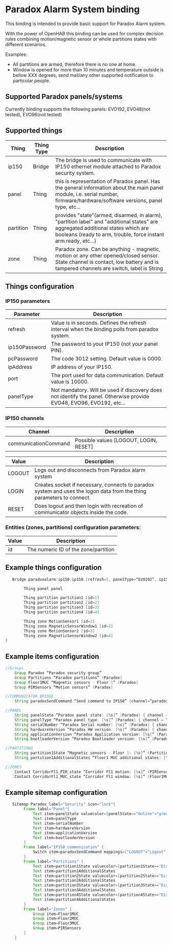 # Paradox Alarm System binding

This binding is intended to provide basic support for Paradox Alarm system.

With the power of OpenHAB this binding can be used for complex decision rules combining motion/magnetic sensor or whole partitions states with different scenarios.


Examples: 

* All partitions are armed, therefore there is no one at home. 
* Window is opened for more than 10 minutes and temperature outside is bellow XXX degrees, send mail/any other supported notification to particular people.

## Supported Paradox panels/systems

Currently binding supports the following panels: EVO192, EVO48(not tested), EVO96(not tested)

## Supported things

| Thing      | Thing Type | Description                                                    |
|------------|------------|----------------------------------------------------------------|
| ip150      | Bridge     | The bridge is used to communicate with IP150 ethernet module attached to Paradox security system.|
| panel      | Thing      | this is representation of Paradox panel. Has the general information about the main panel module, i.e. serial number, firmware/hardware/software versions, panel type, etc...|
| partition  | Thing      | provides "state"(armed, disarmed, in alarm), "partition label" and "additional states" are aggregated additional states which are booleans (ready to arm, trouble, force instant arm ready, etc...)|
| zone       | Thing      | Paradox zone. Can be anything - magnetic, motion or any other opened/closed sensor. State channel is contact, low battery and is tampered channels are switch, label is String |

## Things configuration

### IP150 parameters

| Parameter     | Description                            |
|---------------|----------------------------------------|
| refresh       | Value is in seconds. Defines the refresh interval when the binding polls from paradox system.|
| ip150Password | The password to your IP150 (not your panel PIN).|
| pcPassword    | The code 3012 setting. Default value is 0000.|
| ipAddress     | IP address of your IP150.|
| port          | The port used for data communication. Default value is 10000.|
| panelType     | Not mandatory. Will be used if discovery does not identify the panel. Otherwise provide EVO48, EVO96, EVO192, etc...|

### IP150 channels

| Channel             | Description                                    |
|---------------------|------------------------------------------------|
|communicationCommand | Possible values [LOGOUT, LOGIN, RESET]         |

| Value  | Description                                                                        |
|--------|------------------------------------------------------------------------------------|
| LOGOUT | Logs out and disconnects from Paradox alarm system                                 |
| LOGIN  | Creates socket if necessary, connects to paradox system and uses the logon data from the thing parameters to connect.|
| RESET  | Does logout and then login with recreation of communicator objects inside the code.| 

### Entities (zones, partitions) configuration parameters:

| Value  | Description                                                                        |
|--------|------------------------------------------------------------------------------------|
| id     | The numeric ID of the zone/partition                                               |

## Example things configuration

```java
   Bridge paradoxalarm:ip150:ip150 [refresh=5, panelType=“EVO192”, ip150Password=“asdfasdf”, pcPassword=“1234”, ipAddress=XXX.XXX.XXX.XXX”, port=10000 ] {

        Thing panel panel

        Thing partition partition1 [id=1]
        Thing partition partition2 [id=2]
        Thing partition partition3 [id=3]
        Thing partition partition4 [id=4]

        Thing zone MotionSensor1 [id=1]
        Thing zone MagneticSensorWindow1 [id=2]
        Thing zone MotionSensor2 [id=3]
        Thing zone MagneticSensorWindow2 [id=4]
}
```

## Example items configuration

```java
//Groups
    Group Paradox “Paradox security group”
    Group Partitions “Paradox partitions” (Paradox)
    Group Floor1MUC “Magnetic sensors - Floor 1” (Paradox)
    Group PIRSensors “Motion sensors” (Paradox)

//COMMUNICATOR BRIDGE
    String paradoxSendCommand “Send command to IP150” {channel=“paradoxalarm:ip150:ip150:communicationCommand”}

//PANEL
    String panelState “Paradox panel state: [%s]” (Paradox) { channel = “paradoxalarm:panel:ip150:panel:state” }
    String panelType “Paradox panel type: [%s]” (Paradox) { channel = “paradoxalarm:panel:ip150:panel:panelType” }
    String serialNumber “Paradox Serial number: [%s]” (Paradox) { channel = “paradoxalarm:panel:ip150:panel:serialNumber” }
    String hardwareVersion “Paradox HW version: [%s]” (Paradox) { channel = “paradoxalarm:panel:ip150:panel:hardwareVersion” }
    String applicationVersion “Paradox Application version: [%s]” (Paradox) { channel = “paradoxalarm:panel:ip150:panel:applicationVersion” }
    String bootloaderVersion “Paradox Bootloader version: [%s]” (Paradox) { channel = “paradoxalarm:panel:ip150:panel:bootloaderVersion” }

//PARTITIONS
    String partition1State “Magnetic sensors - Floor 1: [%s]” (Partitions) { channel = “paradoxalarm:partition:ip150:partition1:state” }
    String partition1AdditionalStates “Floor1 MUC additional states: [%s]” (Partitions) { channel = “paradoxalarm:partition:ip150:partition1:additionalStates” }

//ZONES
    Contact CorridorFl1_PIR_state “Corridor Fl1 motion: [%s]” (PIRSensors) { channel = “paradoxalarm:zone:ip150:MotionSensor1:isOpened” }
    Contact CorridorFl1_MUC_state “Corridor Fl1 window: [%s]” (Floor1MUC) { channel = “paradoxalarm:zone:ip150:MagneticSensorWindow1:isOpened” }
```

## Example sitemap configuration

```java
   Sitemap Paradox label="Security" icon="lock"{
        Frame label="Panel"{
            Text item=panelState valuecolor=[panelState=="Online"="green", panelState=="Offline"="red"]
            Text item=panelType
            Text item=serialNumber
            Text item=hardwareVersion
            Text item=applicationVersion
            Text item=bootloaderVersion
        }
        Frame label="IP150 communication" {
            Switch item=paradoxSendCommand mappings=["LOGOUT"="Logout", "LOGIN"="Login", "RESET"="Reset"]
        }
        Frame label="Partitions" {
            Text item=partition1State valuecolor=[partition1State=="Disarmed"="green", partition1State=="Armed"="red"]
            Text item=partition1AdditionalStates
            Text item=partition2State valuecolor=[partition2State=="Disarmed"="green", partition2State=="Armed"="red"]
            Text item=partition2AdditionalStates
            Text item=partition3State valuecolor=[partition3State=="Disarmed"="green", partition3State=="Armed"="red"]
            Text item=partition3AdditionalStates
            Text item=partition4State valuecolor=[partition4State=="Disarmed"="green", partition4State=="Armed"="red"]
            Text item=partition4AdditionalStates
        }
        Frame label="Zones" {
            Group item=Floor1MUC
            Group item=Floor2MUC
            Group item=Floor3MUC
            Group item=PIRSensors
        }
    }
```
